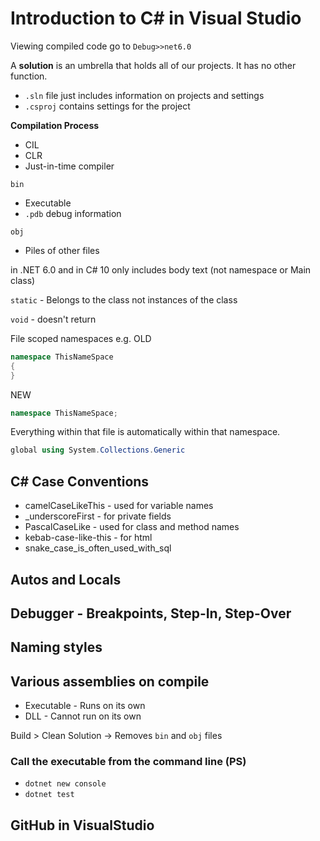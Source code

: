 ﻿# Introduction to C# in Visual Studio

Viewing compiled code go to `Debug>>net6.0`

A **solution** is an umbrella that holds all of our projects. It has no other function.

- `.sln` file just includes information on projects and settings
- `.csproj` contains settings for the project

**Compilation Process**
- CIL
- CLR
- Just-in-time compiler

`bin`
- Executable
- `.pdb` debug information


`obj`
- Piles of other files

in .NET 6.0 and in C# 10 only includes body text (not namespace or Main class)

`static` - Belongs to the class not instances of the class

`void` - doesn't return

File scoped namespaces e.g.
OLD
```csharp
namespace ThisNameSpace 
{
}
```

NEW
```csharp
namespace ThisNameSpace;
```

Everything within that file is automatically within that namespace.

```csharp
global using System.Collections.Generic
```

## C# Case Conventions
- camelCaseLikeThis - used for variable names
- _underscoreFirst - for private fields
- PascalCaseLike - used for class and method names
- kebab-case-like-this - for html
- snake_case_is_often_used_with_sql

## Autos and Locals

## Debugger - Breakpoints, Step-In, Step-Over

## Naming styles

## Various assemblies on compile
- Executable - Runs on its own
- DLL - Cannot run on its own

Build > Clean Solution
 -> Removes `bin` and `obj` files

 ### Call the executable from the command line (PS)

 - `dotnet new console`
 - `dotnet test`

 ## GitHub in VisualStudio
